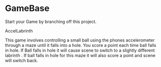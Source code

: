 # GameBase
Start your Game by branching off this project.

AccelLabrinth

This game involves controlling a small ball using the phones accelerometer through a maze until it falls into a hole. You score a point each time ball falls in hole. If Ball falls in hole it will cause scene to switch to a slightly different labrinth
.  If ball falls in hole for this maze it will also score a point and scene will switch back. 
